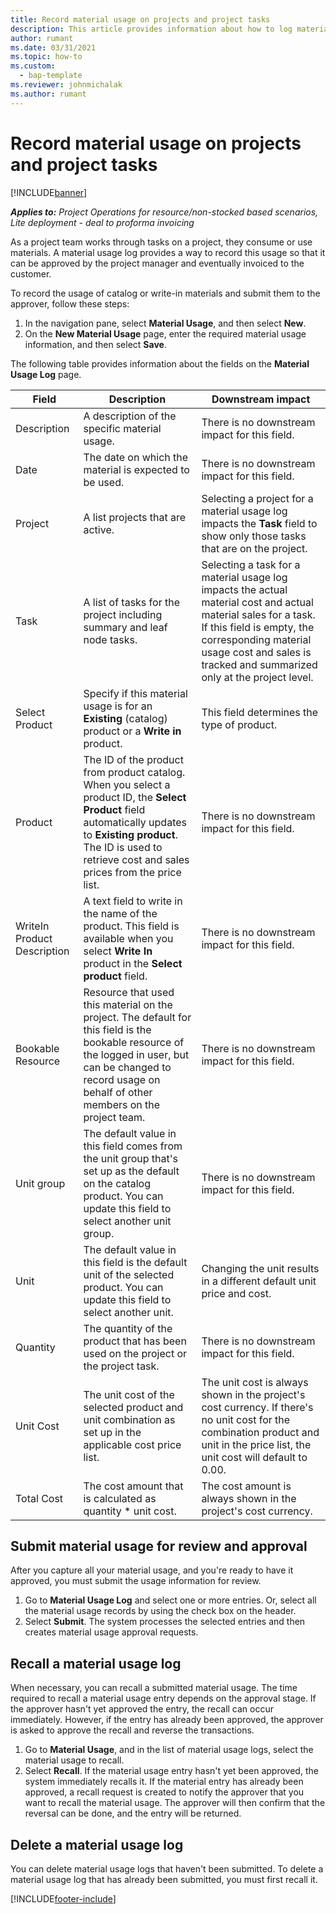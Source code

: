 ```yaml
---
title: Record material usage on projects and project tasks
description: This article provides information about how to log material usage against projects and project tasks.
author: rumant
ms.date: 03/31/2021
ms.topic: how-to
ms.custom: 
  - bap-template
ms.reviewer: johnmichalak
ms.author: rumant
---
```


# Record material usage on projects and project tasks

[!INCLUDE[banner](../includes/banner.md)]

_**Applies to:** Project Operations for resource/non-stocked based scenarios, Lite deployment - deal to proforma invoicing_

As a project team works through tasks on a project, they consume or use materials. A material usage log provides a way to record this usage so that it can be approved by the project manager and eventually invoiced to the customer. 

To record the usage of catalog or write-in materials and submit them to the approver, follow these steps: 

1. In the navigation pane, select **Material Usage**, and then select **New**.
2. On the **New Material Usage** page, enter the required material usage information, and then select **Save**.

The following table provides information about the fields on the **Material Usage Log** page. 

| **Field** | **Description** | **Downstream impact** |
| --- | --- | --- |
| Description | A description of the specific material usage. | There is no downstream impact for this field. |
| Date | The date on which the material is expected to be used. | There is no downstream impact for this field. |
| Project | A list projects that are active. | Selecting a project for a material usage log impacts the **Task** field to show only those tasks that are on the project. |
| Task | A list of tasks for the project including summary and leaf node tasks. | Selecting a task for a material usage log impacts the actual material cost and actual material sales for a task. If this field is empty, the corresponding material usage cost and sales is tracked and summarized only at the project level. |
| Select Product | Specify if this material usage is for an **Existing** (catalog) product or a **Write in** product. | This field determines the type of product. |
| Product | The ID of the product from product catalog. When you select a product ID, the **Select Product** field automatically updates to **Existing product**. The ID is used to retrieve cost and sales prices from the price list. | There is no downstream impact for this field. |
| WriteIn Product Description | A text field to write in the name of the product. This field is available when you select **Write In** product in the **Select product** field.| There is no downstream impact for this field. |
| Bookable Resource| Resource that used this material on the project. The default for this field is the bookable resource of the logged in user, but can be changed to record usage on behalf of other members on the project team. | There is no downstream impact for this field. |
| Unit group | The default value in this field comes from the unit group that's set up as the default on the catalog product. You can update this field to select another unit group. | There is no downstream impact for this field. |
| Unit | The default value in this field is the default unit of the selected product. You can update this field to select another unit. | Changing the unit results in a different default unit price and cost. |
| Quantity | The quantity of the product that has been used on the project or the project task. | There is no downstream impact for this field. |
| Unit Cost | The unit cost of the selected product and unit combination as set up in the applicable cost price list. | The unit cost is always shown in the project's cost currency. If there's no unit cost for the combination product and unit in the price list, the unit cost will default to 0.00. |
| Total Cost | The cost amount that is calculated as quantity \* unit cost.| The cost amount is always shown in the project's cost currency. |


## Submit material usage for review and approval 
After you capture all your material usage, and you're ready to have it approved, you must submit the usage information for review.

1. Go to **Material Usage Log** and select one or more entries. Or, select all the material usage records by using the check box on the header.
2. Select **Submit**. The system processes the selected entries and then creates material usage approval requests.

## Recall a material usage log

When necessary, you can recall a submitted material usage. The time required to recall a material usage entry depends on the approval stage.  If the approver hasn't yet approved the entry, the recall can occur immediately. However, if the entry has already been approved, the approver is asked to approve the recall and reverse the transactions.

1. Go to **Material Usage**, and in the list of material usage logs, select the material usage to recall.
2. Select **Recall**. If the material usage entry hasn't yet been approved, the system immediately recalls it. If the material entry has already been approved, a recall request is created to notify the approver that you want to recall the material usage. The approver will then confirm that the reversal can be done, and the entry will be returned.

## Delete a material usage log

You can delete material usage logs that haven't been submitted. To delete a material usage log that has already been submitted, you must first recall it.



[!INCLUDE[footer-include](../includes/footer-banner.md)]
